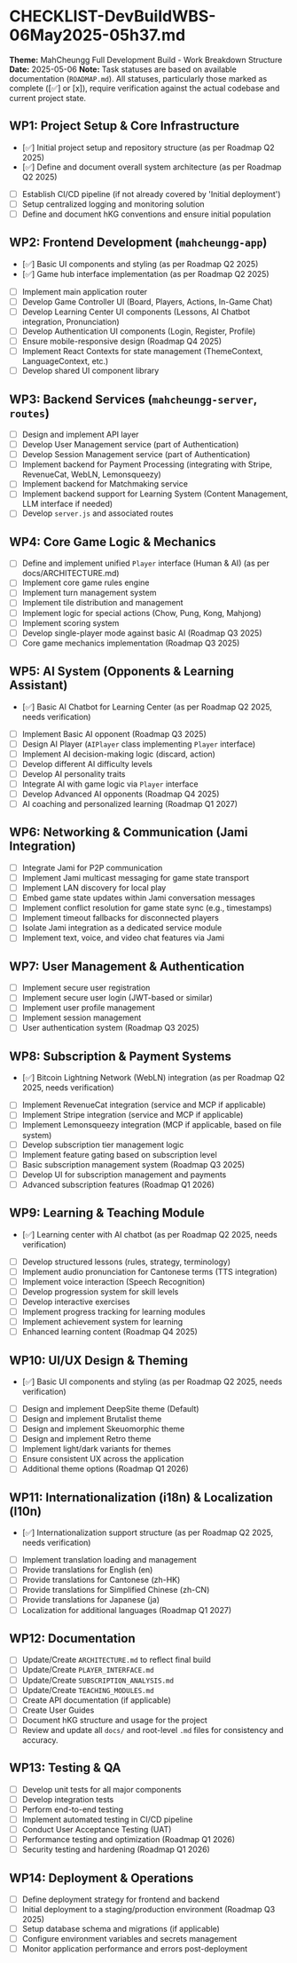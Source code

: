 # CHECKLIST-DevBuildWBS-06May2025-05h37.md

**Theme:** MahCheungg Full Development Build - Work Breakdown Structure
**Date:** 2025-05-06
**Note:** Task statuses are based on available documentation (`ROADMAP.md`). All statuses, particularly those marked as complete ([✅] or [x]), require verification against the actual codebase and current project state.

## WP1: Project Setup & Core Infrastructure
- [✅] Initial project setup and repository structure (as per Roadmap Q2 2025)
- [✅] Define and document overall system architecture (as per Roadmap Q2 2025)
- [ ] Establish CI/CD pipeline (if not already covered by 'Initial deployment')
- [ ] Setup centralized logging and monitoring solution
- [ ] Define and document hKG conventions and ensure initial population

## WP2: Frontend Development (`mahcheungg-app`)
- [✅] Basic UI components and styling (as per Roadmap Q2 2025)
- [✅] Game hub interface implementation (as per Roadmap Q2 2025)
- [ ] Implement main application router
- [ ] Develop Game Controller UI (Board, Players, Actions, In-Game Chat)
- [ ] Develop Learning Center UI components (Lessons, AI Chatbot integration, Pronunciation)
- [ ] Develop Authentication UI components (Login, Register, Profile)
- [ ] Ensure mobile-responsive design (Roadmap Q4 2025)
- [ ] Implement React Contexts for state management (ThemeContext, LanguageContext, etc.)
- [ ] Develop shared UI component library

## WP3: Backend Services (`mahcheungg-server`, `routes`)
- [ ] Design and implement API layer
- [ ] Develop User Management service (part of Authentication)
- [ ] Develop Session Management service (part of Authentication)
- [ ] Implement backend for Payment Processing (integrating with Stripe, RevenueCat, WebLN, Lemonsqueezy)
- [ ] Implement backend for Matchmaking service
- [ ] Implement backend support for Learning System (Content Management, LLM interface if needed)
- [ ] Develop `server.js` and associated routes

## WP4: Core Game Logic & Mechanics
- [ ] Define and implement unified `Player` interface (Human & AI) (as per docs/ARCHITECTURE.md)
- [ ] Implement core game rules engine
- [ ] Implement turn management system
- [ ] Implement tile distribution and management
- [ ] Implement logic for special actions (Chow, Pung, Kong, Mahjong)
- [ ] Implement scoring system
- [ ] Develop single-player mode against basic AI (Roadmap Q3 2025)
- [ ] Core game mechanics implementation (Roadmap Q3 2025)

## WP5: AI System (Opponents & Learning Assistant)
- [✅] Basic AI Chatbot for Learning Center (as per Roadmap Q2 2025, needs verification)
- [ ] Implement Basic AI opponent (Roadmap Q3 2025)
- [ ] Design AI Player (`AIPlayer` class implementing `Player` interface)
- [ ] Implement AI decision-making logic (discard, action)
- [ ] Develop different AI difficulty levels
- [ ] Develop AI personality traits
- [ ] Integrate AI with game logic via `Player` interface
- [ ] Develop Advanced AI opponents (Roadmap Q4 2025)
- [ ] AI coaching and personalized learning (Roadmap Q1 2027)

## WP6: Networking & Communication (Jami Integration)
- [ ] Integrate Jami for P2P communication
- [ ] Implement Jami multicast messaging for game state transport
- [ ] Implement LAN discovery for local play
- [ ] Embed game state updates within Jami conversation messages
- [ ] Implement conflict resolution for game state sync (e.g., timestamps)
- [ ] Implement timeout fallbacks for disconnected players
- [ ] Isolate Jami integration as a dedicated service module
- [ ] Implement text, voice, and video chat features via Jami

## WP7: User Management & Authentication
- [ ] Implement secure user registration
- [ ] Implement secure user login (JWT-based or similar)
- [ ] Implement user profile management
- [ ] Implement session management
- [ ] User authentication system (Roadmap Q3 2025)

## WP8: Subscription & Payment Systems
- [✅] Bitcoin Lightning Network (WebLN) integration (as per Roadmap Q2 2025, needs verification)
- [ ] Implement RevenueCat integration (service and MCP if applicable)
- [ ] Implement Stripe integration (service and MCP if applicable)
- [ ] Implement Lemonsqueezy integration (MCP if applicable, based on file system)
- [ ] Develop subscription tier management logic
- [ ] Implement feature gating based on subscription level
- [ ] Basic subscription management system (Roadmap Q3 2025)
- [ ] Develop UI for subscription management and payments
- [ ] Advanced subscription features (Roadmap Q1 2026)

## WP9: Learning & Teaching Module
- [✅] Learning center with AI chatbot (as per Roadmap Q2 2025, needs verification)
- [ ] Develop structured lessons (rules, strategy, terminology)
- [ ] Implement audio pronunciation for Cantonese terms (TTS integration)
- [ ] Implement voice interaction (Speech Recognition)
- [ ] Develop progression system for skill levels
- [ ] Develop interactive exercises
- [ ] Implement progress tracking for learning modules
- [ ] Implement achievement system for learning
- [ ] Enhanced learning content (Roadmap Q4 2025)

## WP10: UI/UX Design & Theming
- [✅] Basic UI components and styling (as per Roadmap Q2 2025, needs verification)
- [ ] Design and implement DeepSite theme (Default)
- [ ] Design and implement Brutalist theme
- [ ] Design and implement Skeuomorphic theme
- [ ] Design and implement Retro theme
- [ ] Implement light/dark variants for themes
- [ ] Ensure consistent UX across the application
- [ ] Additional theme options (Roadmap Q1 2026)

## WP11: Internationalization (i18n) & Localization (l10n)
- [✅] Internationalization support structure (as per Roadmap Q2 2025, needs verification)
- [ ] Implement translation loading and management
- [ ] Provide translations for English (en)
- [ ] Provide translations for Cantonese (zh-HK)
- [ ] Provide translations for Simplified Chinese (zh-CN)
- [ ] Provide translations for Japanese (ja)
- [ ] Localization for additional languages (Roadmap Q1 2027)

## WP12: Documentation
- [ ] Update/Create `ARCHITECTURE.md` to reflect final build
- [ ] Update/Create `PLAYER_INTERFACE.md`
- [ ] Update/Create `SUBSCRIPTION_ANALYSIS.md`
- [ ] Update/Create `TEACHING_MODULES.md`
- [ ] Create API documentation (if applicable)
- [ ] Create User Guides
- [ ] Document hKG structure and usage for the project
- [ ] Review and update all `docs/` and root-level `.md` files for consistency and accuracy.

## WP13: Testing & QA
- [ ] Develop unit tests for all major components
- [ ] Develop integration tests
- [ ] Perform end-to-end testing
- [ ] Implement automated testing in CI/CD pipeline
- [ ] Conduct User Acceptance Testing (UAT)
- [ ] Performance testing and optimization (Roadmap Q1 2026)
- [ ] Security testing and hardening (Roadmap Q1 2026)

## WP14: Deployment & Operations
- [ ] Define deployment strategy for frontend and backend
- [ ] Initial deployment to a staging/production environment (Roadmap Q3 2025)
- [ ] Setup database schema and migrations (if applicable)
- [ ] Configure environment variables and secrets management
- [ ] Monitor application performance and errors post-deployment
